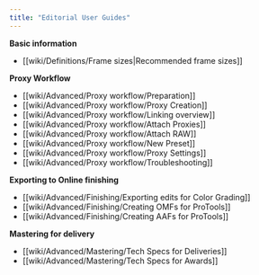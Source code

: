 ```yaml
---
title: "Editorial User Guides"
---
```

**Basic information**
- [[wiki/Definitions/Frame sizes|Recommended frame sizes]]

**Proxy Workflow**
- [[wiki/Advanced/Proxy workflow/Preparation]]
- [[wiki/Advanced/Proxy workflow/Proxy Creation]]
- [[wiki/Advanced/Proxy workflow/Linking overview]]
- [[wiki/Advanced/Proxy workflow/Attach Proxies]]
- [[wiki/Advanced/Proxy workflow/Attach RAW]]
- [[wiki/Advanced/Proxy workflow/New Preset]]
- [[wiki/Advanced/Proxy workflow/Proxy Settings]]
- [[wiki/Advanced/Proxy workflow/Troubleshooting]]

**Exporting to Online finishing**
- [[wiki/Advanced/Finishing/Exporting edits for Color Grading]]
- [[wiki/Advanced/Finishing/Creating OMFs for ProTools]]
- [[wiki/Advanced/Finishing/Creating AAFs for ProTools]]

**Mastering for delivery**
- [[wiki/Advanced/Mastering/Tech Specs for Deliveries]]
- [[wiki/Advanced/Mastering/Tech Specs for Awards]]